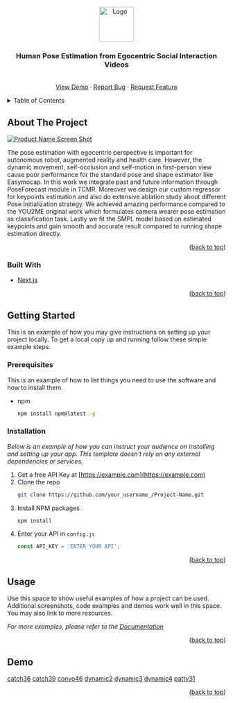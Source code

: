 <div id="top"></div>

<!-- PROJECT LOGO -->
<br />
<div align="center">
  <a href="https://github.com/Glanfaloth/TCMR_RELEASE">
    <img src="images/logo.png" alt="Logo" width="80" height="80">
  </a>

  <h3 align="center">Human Pose Estimation from Egocentric Social Interaction Videos</h3>

  <p align="center">
    <br />
    <a href="https://github.com/Glanfaloth/TCMR_RELEASE">View Demo</a>
    ·
    <a href="https://github.com/Glanfaloth/TCMR_RELEASE/issues">Report Bug</a>
    ·
    <a href="https://github.comGlanfaloth/TCMR_RELEASE/issues">Request Feature</a>
  </p>
</div>



<!-- TABLE OF CONTENTS -->
<details>
  <summary>Table of Contents</summary>
  <ol>
    <li>
      <a href="#about-the-project">About The Project</a>
      <ul>
        <li><a href="#built-with">Built With</a></li>
      </ul>
    </li>
    <li>
      <a href="#getting-started">Getting Started</a>
      <ul>
        <li><a href="#prerequisites">Prerequisites</a></li>
        <li><a href="#installation">Installation</a></li>
      </ul>
    </li>
    <li><a href="#usage">Usage</a></li>
    <li><a href="#acknowledgments">Acknowledgments</a></li>
  </ol>
</details>



<!-- ABOUT THE PROJECT -->
## About The Project

[![Product Name Screen Shot][product-screenshot]](https://example.com)

The pose estimation with egocentric perspective is important for autonomous robot, augmented reality and health care. However, the dynamic movement, self-occlusion and self-motion in first-person view cause poor performance for the standard pose and shape estimator like Easymocap. In this work we integrate past and future information through PoseForecast module in TCMR. Moreover we design our custom regressor for keypoints estimation and also do extensive ablation study about different Pose Initialization strategy. We achieved amazing performance compared to the YOU2ME original work which formulates camera wearer pose estimation as classification task. Lastly we fit the SMPL model based on estimated keypoints and gain smooth and accurate result compared to running shape estimation directly.

<p align="right">(<a href="#top">back to top</a>)</p>



### Built With

* [Next.js](https://nextjs.org/)

<p align="right">(<a href="#top">back to top</a>)</p>



<!-- GETTING STARTED -->
## Getting Started

This is an example of how you may give instructions on setting up your project locally.
To get a local copy up and running follow these simple example steps.

### Prerequisites

This is an example of how to list things you need to use the software and how to install them.
* npm
  ```sh
  npm install npm@latest -g
  ```

### Installation

_Below is an example of how you can instruct your audience on installing and setting up your app. This template doesn't rely on any external dependencies or services._

1. Get a free API Key at [https://example.com](https://example.com)
2. Clone the repo
   ```sh
   git clone https://github.com/your_username_/Project-Name.git
   ```
3. Install NPM packages
   ```sh
   npm install
   ```
4. Enter your API in `config.js`
   ```js
   const API_KEY = 'ENTER YOUR API';
   ```

<p align="right">(<a href="#top">back to top</a>)</p>



<!-- USAGE EXAMPLES -->
## Usage

Use this space to show useful examples of how a project can be used. Additional screenshots, code examples and demos work well in this space. You may also link to more resources.

_For more examples, please refer to the [Documentation](https://example.com)_

<p align="right">(<a href="#top">back to top</a>)</p>

<!-- ACKNOWLEDGMENTS -->
## Demo
[catch36](https://i.imgur.com/VeX9awy.gifv)
[catch39](https://i.imgur.com/ahqxZ2l.gifv)
[convo46](https://i.imgur.com/QIWCDYT.gifv)
[dynamic2](https://i.imgur.com/zAAtYNw.gifv)
[dynamic3](https://i.imgur.com/M4wErQX.gifv)
[dynamic4](https://i.imgur.com/tj0qPXk.gifv)
[patty31](https://i.imgur.com/BeMWsMX.gifv)

<p align="right">(<a href="#top">back to top</a>)</p>



<!-- MARKDOWN LINKS & IMAGES -->
<!-- https://www.markdownguide.org/basic-syntax/#reference-style-links -->
[contributors-shield]: https://img.shields.io/github/contributors/othneildrew/Best-README-Template.svg?style=for-the-badge
[contributors-url]: https://github.com/othneildrew/Best-README-Template/graphs/contributors
[forks-shield]: https://img.shields.io/github/forks/othneildrew/Best-README-Template.svg?style=for-the-badge
[forks-url]: https://github.com/othneildrew/Best-README-Template/network/members
[stars-shield]: https://img.shields.io/github/stars/othneildrew/Best-README-Template.svg?style=for-the-badge
[stars-url]: https://github.com/othneildrew/Best-README-Template/stargazers
[issues-shield]: https://img.shields.io/github/issues/othneildrew/Best-README-Template.svg?style=for-the-badge
[issues-url]: https://github.com/othneildrew/Best-README-Template/issues
[license-shield]: https://img.shields.io/github/license/othneildrew/Best-README-Template.svg?style=for-the-badge
[license-url]: https://github.com/othneildrew/Best-README-Template/blob/master/LICENSE.txt
[linkedin-shield]: https://img.shields.io/badge/-LinkedIn-black.svg?style=for-the-badge&logo=linkedin&colorB=555
[linkedin-url]: https://linkedin.com/in/othneildrew
[product-screenshot]: images/screenshot.png
<!-- # TCMR: Beyond Static Features for Temporally Consistent 3D Human Pose and Shape from a Video
| Qualtitative result  | Paper teaser video |
| ------------- | ------------- |
| ![aa](./asset/son.gif) | ![bb](./asset/teaser.gif) |

## Introduction
This repository is the official [Pytorch](https://pytorch.org/) implementation of [Beyond Static Features for Temporally Consistent 3D Human Pose and Shape from a Video](https://arxiv.org/abs/2011.08627). 
The base codes are largely borrowed from [VIBE](https://github.com/mkocabas/VIBE).
Find more qualitative results [here](https://youtu.be/WB3nTnSQDII).

## Installation
TCMR is tested on Ubuntu 16.04 with Pytorch 1.4 and Python 3.7.10. 
You may need sudo privilege for the installation.
```bash
source scripts/install_pip.sh
```
If you have a problem related to `torchgeometry`, please check [this](https://github.com/mks0601/I2L-MeshNet_RELEASE/issues/6#issuecomment-675152527) out.

## Quick demo
- Download the pre-trained demo TCMR and required data by below command and download SMPL layers from [here](https://smpl.is.tue.mpg.de/en) (male&female) and [here](http://smplify.is.tue.mpg.de/) (neutral). Put SMPL layers (pkl files) under `${ROOT}/data/base_data/`.
```bash
source scripts/get_base_data.sh
```
- Run demo with options (e.g. render on plain background). See more option details in bottom lines of `demo.py`.
- A video overlayed with rendered meshes will be saved in `${ROOT}/output/demo_output/`. 
```bash
python demo.py --vid_file demo.mp4 --gpu 0 
```

## Results
Here I report the performance of TCMR.


![table](./asset/table4.png)
![table](./asset/table6.png)

See [our paper](https://arxiv.org/abs/2011.08627) for more details.

## Running TCMR

Download pre-processed data (except InstaVariety dataset) from [here](https://drive.google.com/drive/folders/1oG-vyE77jHUgdTu9tApJuMj8voJ7lklD?usp=sharing).
You may also download datasets from sources and pre-process yourself. Refer to [this](asset/data.md).
Put SMPL layers (pkl files) under `${ROOT}/data/base_data/`.

The data directory structure should follow the below hierarchy.
```
${ROOT}  
|-- data  
|   |-- base_data  
|   |-- preprocessed_data  
|   |-- pretrained_models
```

### Evaluation

- Download pre-trained TCMR weights from [here](https://drive.google.com/drive/folders/1a_nv8MfvToutatBvKaIXP7J_7U4BjSu2?usp=sharing).  
- Run the evaluation code with a corresponding config file to reproduce the performance in the tables of [our paper](https://arxiv.org/abs/2011.08627).
```bash
# dataset: 3dpw, mpii3d, h36m 
python evaluate.py --dataset 3dpw --cfg ./configs/repr_table4_3dpw_model.yaml --gpu 0 
```
- You may test options such as average filtering and rendering. See the bottom lines of `${ROOT}/lib/core/config.py`.
- We checked rendering results of TCMR on 3DPW validation and test sets.

### Reproduction (Training)

- Run the training code with a corresponding config file to reproduce the performance in the tables of [our paper](https://arxiv.org/abs/2011.08627).
- There is a [hard coding](https://github.com/hongsukchoi/TCMR_RELEASE/blob/46462c664f1057fb3c14e2049a377e6bc071d622/lib/dataset/_dataset_3d.py#L92) related to the config file's name. Please use the exact config file to reproduce, instead of changing the content of the default config file.
```bash
# training outputs are saved in `experiments` directory
# mkdir experiments
python train.py --cfg ./configs/repr_table4_3dpw_model.yaml --gpu 0 
```
- After the training, the checkpoints are saved in `${ROOT}/experiments/{date_of_training}/`. Change the config file's `TRAIN.PRETRAINED` with the checkpoint path (either `checkpoint.pth.tar` or `model_best.pth.tar`) and follow the evaluation command.
- You may test the motion discriminator introduced in VIBE by uncommenting the codes that have `exclude motion discriminator` notations.
- We do not release [NeuralAnnot](https://arxiv.org/abs/2011.11232) SMPL annotations of [Human36M](http://vision.imar.ro/human3.6m/description.php) used in our paper yet. Thus the performance in Table 6 may be slightly different with the paper.


## Reference
```
@InProceedings{choi2020beyond,
  title={Beyond Static Features for Temporally Consistent 3D Human Pose and Shape from a Video},
  author={Choi, Hongsuk and Moon, Gyeongsik and Lee, Kyoung Mu},
  booktitle = {Conference on Computer Vision and Pattern Recognition (CVPR)}
  year={2021}
}
```

## License
This project is licensed under the terms of the MIT license.
 -->
